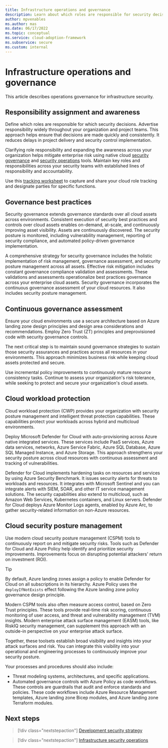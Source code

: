 ```yaml
---
title: Infrastructure operations and governance
description: Learn about which roles are responsible for security decisions, governance best practices and continuous assessment, and other elements of operations.
author: mpvenables
ms.author: mas
ms.date: 06/17/2022
ms.topic: conceptual
ms.service: cloud-adoption-framework
ms.subservice: secure
ms.custom: internal
---
```


# Infrastructure operations and governance

This article describes operations governance for infrastructure security.

## Responsibility assignment and awareness

Define which roles are responsible for which security decisions. Advertise responsibility widely throughout your organization and project teams. This approach helps ensure that decisions are made quickly and consistently. It reduces delays in project delivery and security control implementation.

Clarifying role responsibility and expanding the awareness across your organization helps mitigate enterprise risk using native cloud [security governance](/security/compass/governance-risk-compliance-capabilities) and [security operations](/security/compass/security-operations-capabilities) tools. Maintain key roles and responsibilities across your security teams with established lines of responsibility and accountability.

Use this [tracking worksheet](/security/compass/progress-and-role-tracking-worksheets#cloud-role-tracking-worksheet) to capture and share your cloud role tracking and designate parties for specific functions.

## Governance best practices

Security governance extends governance standards over all cloud assets across environments. Consistent execution of security best practices and controls over cloud assets enables on-demand, at-scale, and continuously improving asset visibility. Assets are continuously discovered. The security posture is monitored, including vulnerability management, reporting of security compliance, and automated policy-driven governance implementation.

A comprehensive strategy for security governance includes the holistic implementation of risk management, governance assessment, and security posture management across all assets. Effective risk mitigation includes constant governance compliance validation and assessments. These validations and assessments operationalize best practices governance across your enterprise cloud assets. Security governance incorporates the continuous governance assessment of your cloud resources. It also includes security posture management.

## Continuous governance assessment

Ensure your cloud environments use a secure architecture based on Azure landing zone design principles and design area considerations and recommendations. Employ Zero Trust (ZT) principles and preprovisioned code with security governance controls.

The next critical step is to maintain sound governance strategies to sustain those security assurances and practices across all resources in your environments. This approach minimizes business risk while keeping cloud assets protected and secure.

Use incremental policy improvements to continuously mature resource consistency tasks. Continue to assess your organization's risk tolerance, while seeking to protect and secure your organization's cloud assets.

## Cloud workload protection

Cloud workload protection (CWP) provides your organization with security posture management and intelligent threat protection capabilities. These capabilities protect your workloads across hybrid and multicloud environments.

Deploy Microsoft Defender for Cloud with auto-provisioning across Azure native integrated services. These services include PaaS services, Azure data services, networks, Azure Service Fabric, Azure SQL Database, Azure SQL Managed Instance, and Azure Storage. This approach strengthens your security posture across cloud resources with continuous assessment and tracking of vulnerabilities.

Defender for Cloud implements hardening tasks on resources and services by using Azure Security Benchmark. It issues security alerts for threats to workloads and resources. It integrates with Microsoft Sentinel and you can integrate alerts with SIEM, SOAR, and other IT service management solutions. The security capabilities also extend to multicloud, such as Amazon Web Services, Kubernetes containers, and Linux servers. Defender for Cloud deploys Azure Monitor Logs agents, enabled by Azure Arc, to gather security-related information on non-Azure resources.

## Cloud security posture management

Use modern cloud security posture management (CSPM) tools to continuously report on and mitigate security risks. Tools such as Defender for Cloud and Azure Policy help identify and prioritize security improvements. Improvements focus on disrupting potential attackers' return on investment (ROI).

> [!TIP]
> By default, Azure landing zones assign a policy to enable Defender for Cloud on all subscriptions in its hierarchy. Azure Policy uses the `deployIfNotExists` effect following the Azure landing zone policy governance design principle.

Modern CSPM tools also often measure access control, based on Zero Trust principles. These tools provide real-time risk scoring, continuous monitoring of user access, and threat and vulnerability management (TVM) insights. Modern enterprise attack surface management (EASM) tools, like RiskIQ security management, can supplement this approach with an outside-in perspective on your enterprise attack surface.

Together, these toolsets establish broad visibility and insights into your attack surfaces and risk. You can integrate this visibility into your operational and engineering processes to continuously improve your security posture.

Your processes and procedures should also include:

- Threat modeling systems, architectures, and specific applications.
- Automated governance controls with Azure Policy as code workflows. These controls are guardrails that audit and enforce standards and policies. These code workflows include Azure Resource Management templates, Azure landing zone Bicep modules, and Azure landing zone Terraform modules.

## Next steps

> [!div class="nextstepaction"]
> [Development security strategy](development-security-strategy-overview.md)

> [!div class="nextstepaction"]
> [Infrastructure security operations](security-operations.md)
